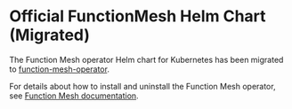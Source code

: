 # Official FunctionMesh Helm Chart (Migrated)

The Function Mesh operator Helm chart for Kubernetes has been migrated to [function-mesh-operator](https://github.com/streamnative/function-mesh/tree/master/charts/function-mesh-operator). 

For details about how to install and uninstall the Function Mesh operator, see [Function Mesh documentation](https://functionmesh.io/docs/install-function-mesh). 